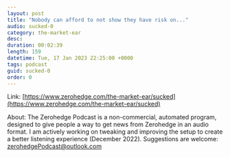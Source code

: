```yaml
---
layout: post
title: "Nobody can afford to not show they have risk on..."
audio: sucked-0
category: the-market-ear
desc: 
duration: 00:02:39
length: 159
datetime: Tue, 17 Jan 2023 22:25:00 +0000
tags: podcast
guid: sucked-0
order: 0
---
```



Link: [https://www.zerohedge.com/the-market-ear/sucked](https://www.zerohedge.com/the-market-ear/sucked)

About: The Zerohedge Podcast is a non-commercial, automated program, designed to give people a way to get news from Zerohedge in an audio format.  I am actively working on tweaking and improving the setup to create a better listening experience (December 2022).  Suggestions are welcome: [zerohedgePodcast@outlook.com](mailto:zerohedgePodcast@outlook.com)